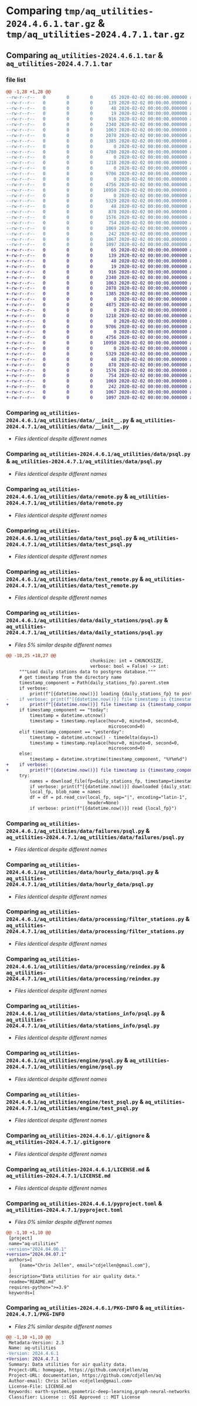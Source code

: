 # Comparing `tmp/aq_utilities-2024.4.6.1.tar.gz` & `tmp/aq_utilities-2024.4.7.1.tar.gz`

## Comparing `aq_utilities-2024.4.6.1.tar` & `aq_utilities-2024.4.7.1.tar`

### file list

```diff
@@ -1,28 +1,28 @@
--rw-r--r--   0        0        0       65 2020-02-02 00:00:00.000000 aq_utilities-2024.4.6.1/requirements.txt
--rw-r--r--   0        0        0      139 2020-02-02 00:00:00.000000 aq_utilities-2024.4.6.1/aq_utilities/__init__.py
--rw-r--r--   0        0        0       48 2020-02-02 00:00:00.000000 aq_utilities-2024.4.6.1/aq_utilities/config/__init__.py
--rw-r--r--   0        0        0       19 2020-02-02 00:00:00.000000 aq_utilities-2024.4.6.1/aq_utilities/config/data.py
--rw-r--r--   0        0        0      916 2020-02-02 00:00:00.000000 aq_utilities-2024.4.6.1/aq_utilities/data/__init__.py
--rw-r--r--   0        0        0     2340 2020-02-02 00:00:00.000000 aq_utilities-2024.4.6.1/aq_utilities/data/psql.py
--rw-r--r--   0        0        0     1063 2020-02-02 00:00:00.000000 aq_utilities-2024.4.6.1/aq_utilities/data/remote.py
--rw-r--r--   0        0        0     2078 2020-02-02 00:00:00.000000 aq_utilities-2024.4.6.1/aq_utilities/data/test_psql.py
--rw-r--r--   0        0        0     1385 2020-02-02 00:00:00.000000 aq_utilities-2024.4.6.1/aq_utilities/data/test_remote.py
--rw-r--r--   0        0        0        0 2020-02-02 00:00:00.000000 aq_utilities-2024.4.6.1/aq_utilities/data/daily_stations/__init__.py
--rw-r--r--   0        0        0     4780 2020-02-02 00:00:00.000000 aq_utilities-2024.4.6.1/aq_utilities/data/daily_stations/psql.py
--rw-r--r--   0        0        0        0 2020-02-02 00:00:00.000000 aq_utilities-2024.4.6.1/aq_utilities/data/failures/__init__.py
--rw-r--r--   0        0        0     1218 2020-02-02 00:00:00.000000 aq_utilities-2024.4.6.1/aq_utilities/data/failures/psql.py
--rw-r--r--   0        0        0        0 2020-02-02 00:00:00.000000 aq_utilities-2024.4.6.1/aq_utilities/data/hourly_data/__init__.py
--rw-r--r--   0        0        0     9706 2020-02-02 00:00:00.000000 aq_utilities-2024.4.6.1/aq_utilities/data/hourly_data/psql.py
--rw-r--r--   0        0        0        0 2020-02-02 00:00:00.000000 aq_utilities-2024.4.6.1/aq_utilities/data/processing/__init__.py
--rw-r--r--   0        0        0     4756 2020-02-02 00:00:00.000000 aq_utilities-2024.4.6.1/aq_utilities/data/processing/filter_stations.py
--rw-r--r--   0        0        0    10950 2020-02-02 00:00:00.000000 aq_utilities-2024.4.6.1/aq_utilities/data/processing/reindex.py
--rw-r--r--   0        0        0        0 2020-02-02 00:00:00.000000 aq_utilities-2024.4.6.1/aq_utilities/data/stations_info/__init__.py
--rw-r--r--   0        0        0     5329 2020-02-02 00:00:00.000000 aq_utilities-2024.4.6.1/aq_utilities/data/stations_info/psql.py
--rw-r--r--   0        0        0       48 2020-02-02 00:00:00.000000 aq_utilities-2024.4.6.1/aq_utilities/engine/__init__.py
--rw-r--r--   0        0        0      878 2020-02-02 00:00:00.000000 aq_utilities-2024.4.6.1/aq_utilities/engine/psql.py
--rw-r--r--   0        0        0     1576 2020-02-02 00:00:00.000000 aq_utilities-2024.4.6.1/aq_utilities/engine/test_psql.py
--rw-r--r--   0        0        0      754 2020-02-02 00:00:00.000000 aq_utilities-2024.4.6.1/.gitignore
--rw-r--r--   0        0        0     1069 2020-02-02 00:00:00.000000 aq_utilities-2024.4.6.1/LICENSE.md
--rw-r--r--   0        0        0      242 2020-02-02 00:00:00.000000 aq_utilities-2024.4.6.1/README.md
--rw-r--r--   0        0        0     1067 2020-02-02 00:00:00.000000 aq_utilities-2024.4.6.1/pyproject.toml
--rw-r--r--   0        0        0     1097 2020-02-02 00:00:00.000000 aq_utilities-2024.4.6.1/PKG-INFO
+-rw-r--r--   0        0        0       65 2020-02-02 00:00:00.000000 aq_utilities-2024.4.7.1/requirements.txt
+-rw-r--r--   0        0        0      139 2020-02-02 00:00:00.000000 aq_utilities-2024.4.7.1/aq_utilities/__init__.py
+-rw-r--r--   0        0        0       48 2020-02-02 00:00:00.000000 aq_utilities-2024.4.7.1/aq_utilities/config/__init__.py
+-rw-r--r--   0        0        0       19 2020-02-02 00:00:00.000000 aq_utilities-2024.4.7.1/aq_utilities/config/data.py
+-rw-r--r--   0        0        0      916 2020-02-02 00:00:00.000000 aq_utilities-2024.4.7.1/aq_utilities/data/__init__.py
+-rw-r--r--   0        0        0     2340 2020-02-02 00:00:00.000000 aq_utilities-2024.4.7.1/aq_utilities/data/psql.py
+-rw-r--r--   0        0        0     1063 2020-02-02 00:00:00.000000 aq_utilities-2024.4.7.1/aq_utilities/data/remote.py
+-rw-r--r--   0        0        0     2078 2020-02-02 00:00:00.000000 aq_utilities-2024.4.7.1/aq_utilities/data/test_psql.py
+-rw-r--r--   0        0        0     1385 2020-02-02 00:00:00.000000 aq_utilities-2024.4.7.1/aq_utilities/data/test_remote.py
+-rw-r--r--   0        0        0        0 2020-02-02 00:00:00.000000 aq_utilities-2024.4.7.1/aq_utilities/data/daily_stations/__init__.py
+-rw-r--r--   0        0        0     4875 2020-02-02 00:00:00.000000 aq_utilities-2024.4.7.1/aq_utilities/data/daily_stations/psql.py
+-rw-r--r--   0        0        0        0 2020-02-02 00:00:00.000000 aq_utilities-2024.4.7.1/aq_utilities/data/failures/__init__.py
+-rw-r--r--   0        0        0     1218 2020-02-02 00:00:00.000000 aq_utilities-2024.4.7.1/aq_utilities/data/failures/psql.py
+-rw-r--r--   0        0        0        0 2020-02-02 00:00:00.000000 aq_utilities-2024.4.7.1/aq_utilities/data/hourly_data/__init__.py
+-rw-r--r--   0        0        0     9706 2020-02-02 00:00:00.000000 aq_utilities-2024.4.7.1/aq_utilities/data/hourly_data/psql.py
+-rw-r--r--   0        0        0        0 2020-02-02 00:00:00.000000 aq_utilities-2024.4.7.1/aq_utilities/data/processing/__init__.py
+-rw-r--r--   0        0        0     4756 2020-02-02 00:00:00.000000 aq_utilities-2024.4.7.1/aq_utilities/data/processing/filter_stations.py
+-rw-r--r--   0        0        0    10950 2020-02-02 00:00:00.000000 aq_utilities-2024.4.7.1/aq_utilities/data/processing/reindex.py
+-rw-r--r--   0        0        0        0 2020-02-02 00:00:00.000000 aq_utilities-2024.4.7.1/aq_utilities/data/stations_info/__init__.py
+-rw-r--r--   0        0        0     5329 2020-02-02 00:00:00.000000 aq_utilities-2024.4.7.1/aq_utilities/data/stations_info/psql.py
+-rw-r--r--   0        0        0       48 2020-02-02 00:00:00.000000 aq_utilities-2024.4.7.1/aq_utilities/engine/__init__.py
+-rw-r--r--   0        0        0      878 2020-02-02 00:00:00.000000 aq_utilities-2024.4.7.1/aq_utilities/engine/psql.py
+-rw-r--r--   0        0        0     1576 2020-02-02 00:00:00.000000 aq_utilities-2024.4.7.1/aq_utilities/engine/test_psql.py
+-rw-r--r--   0        0        0      754 2020-02-02 00:00:00.000000 aq_utilities-2024.4.7.1/.gitignore
+-rw-r--r--   0        0        0     1069 2020-02-02 00:00:00.000000 aq_utilities-2024.4.7.1/LICENSE.md
+-rw-r--r--   0        0        0      242 2020-02-02 00:00:00.000000 aq_utilities-2024.4.7.1/README.md
+-rw-r--r--   0        0        0     1067 2020-02-02 00:00:00.000000 aq_utilities-2024.4.7.1/pyproject.toml
+-rw-r--r--   0        0        0     1097 2020-02-02 00:00:00.000000 aq_utilities-2024.4.7.1/PKG-INFO
```

### Comparing `aq_utilities-2024.4.6.1/aq_utilities/data/__init__.py` & `aq_utilities-2024.4.7.1/aq_utilities/data/__init__.py`

 * *Files identical despite different names*

### Comparing `aq_utilities-2024.4.6.1/aq_utilities/data/psql.py` & `aq_utilities-2024.4.7.1/aq_utilities/data/psql.py`

 * *Files identical despite different names*

### Comparing `aq_utilities-2024.4.6.1/aq_utilities/data/remote.py` & `aq_utilities-2024.4.7.1/aq_utilities/data/remote.py`

 * *Files identical despite different names*

### Comparing `aq_utilities-2024.4.6.1/aq_utilities/data/test_psql.py` & `aq_utilities-2024.4.7.1/aq_utilities/data/test_psql.py`

 * *Files identical despite different names*

### Comparing `aq_utilities-2024.4.6.1/aq_utilities/data/test_remote.py` & `aq_utilities-2024.4.7.1/aq_utilities/data/test_remote.py`

 * *Files identical despite different names*

### Comparing `aq_utilities-2024.4.6.1/aq_utilities/data/daily_stations/psql.py` & `aq_utilities-2024.4.7.1/aq_utilities/data/daily_stations/psql.py`

 * *Files 5% similar despite different names*

```diff
@@ -18,25 +18,27 @@
                                chunksize: int = CHUNCKSIZE,
                                verbose: bool = False) -> int:
     """Load daily stations data to postgres database."""
     # get timestamp from the directory name
     timestamp_component = Path(daily_stations_fp).parent.stem
     if verbose:
         print(f"[{datetime.now()}] loading {daily_stations_fp} to postgres")
-    if verbose: print(f"[{datetime.now()}] file timestamp is {timestamp}")
+        print(f"[{datetime.now()}] file timestamp is {timestamp_component}")
     if timestamp_component == "today":
         timestamp = datetime.utcnow()
         timestamp = timestamp.replace(hour=0, minute=0, second=0,
                                       microsecond=0)
     elif timestamp_component == "yesterday":
         timestamp = datetime.utcnow() - timedelta(days=1)
         timestamp = timestamp.replace(hour=0, minute=0, second=0,
                                       microsecond=0)
     else:
         timestamp = datetime.strptime(timestamp_component, "%Y%m%d")
+    if verbose:
+        print(f"[{datetime.now()}] file timestamp is {timestamp_component}")
     try:
         names = download_file(fp=daily_stations_fp, timestamp=timestamp)
         if verbose: print(f"[{datetime.now()}] downloaded {daily_stations_fp}")
         local_fp, blob_name = names
         df = df = pd.read_csv(local_fp, sep="|", encoding="latin-1",
                               header=None)
         if verbose: print(f"[{datetime.now()}] read {local_fp}")
```

### Comparing `aq_utilities-2024.4.6.1/aq_utilities/data/failures/psql.py` & `aq_utilities-2024.4.7.1/aq_utilities/data/failures/psql.py`

 * *Files identical despite different names*

### Comparing `aq_utilities-2024.4.6.1/aq_utilities/data/hourly_data/psql.py` & `aq_utilities-2024.4.7.1/aq_utilities/data/hourly_data/psql.py`

 * *Files identical despite different names*

### Comparing `aq_utilities-2024.4.6.1/aq_utilities/data/processing/filter_stations.py` & `aq_utilities-2024.4.7.1/aq_utilities/data/processing/filter_stations.py`

 * *Files identical despite different names*

### Comparing `aq_utilities-2024.4.6.1/aq_utilities/data/processing/reindex.py` & `aq_utilities-2024.4.7.1/aq_utilities/data/processing/reindex.py`

 * *Files identical despite different names*

### Comparing `aq_utilities-2024.4.6.1/aq_utilities/data/stations_info/psql.py` & `aq_utilities-2024.4.7.1/aq_utilities/data/stations_info/psql.py`

 * *Files identical despite different names*

### Comparing `aq_utilities-2024.4.6.1/aq_utilities/engine/psql.py` & `aq_utilities-2024.4.7.1/aq_utilities/engine/psql.py`

 * *Files identical despite different names*

### Comparing `aq_utilities-2024.4.6.1/aq_utilities/engine/test_psql.py` & `aq_utilities-2024.4.7.1/aq_utilities/engine/test_psql.py`

 * *Files identical despite different names*

### Comparing `aq_utilities-2024.4.6.1/.gitignore` & `aq_utilities-2024.4.7.1/.gitignore`

 * *Files identical despite different names*

### Comparing `aq_utilities-2024.4.6.1/LICENSE.md` & `aq_utilities-2024.4.7.1/LICENSE.md`

 * *Files identical despite different names*

### Comparing `aq_utilities-2024.4.6.1/pyproject.toml` & `aq_utilities-2024.4.7.1/pyproject.toml`

 * *Files 0% similar despite different names*

```diff
@@ -1,10 +1,10 @@
 [project]
 name="aq-utilities"
-version="2024.04.06.1"
+version="2024.04.07.1"
 authors=[
     {name="Chris Jellen", email="cdjellen@gmail.com"},
 ]
 description="Data utilities for air quality data."
 readme="README.md"
 requires-python=">=3.9"
 keywords=[
```

### Comparing `aq_utilities-2024.4.6.1/PKG-INFO` & `aq_utilities-2024.4.7.1/PKG-INFO`

 * *Files 2% similar despite different names*

```diff
@@ -1,10 +1,10 @@
 Metadata-Version: 2.3
 Name: aq-utilities
-Version: 2024.4.6.1
+Version: 2024.4.7.1
 Summary: Data utilities for air quality data.
 Project-URL: homepage, https://github.com/cdjellen/aq
 Project-URL: documentation, https://github.com/cdjellen/aq
 Author-email: Chris Jellen <cdjellen@gmail.com>
 License-File: LICENSE.md
 Keywords: earth-systems,geometric-deep-learning,graph-neural-networks
 Classifier: License :: OSI Approved :: MIT License
```

